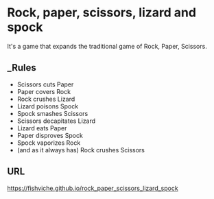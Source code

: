 # Rock, paper, scissors, lizard and spock
It's a game that expands the traditional game of Rock, Paper, Scissors.

## _Rules

- Scissors cuts Paper
- Paper covers Rock
- Rock crushes Lizard
- Lizard poisons Spock
- Spock smashes Scissors
- Scissors decapitates Lizard
- Lizard eats Paper
- Paper disproves Spock
- Spock vaporizes Rock
- (and as it always has) Rock crushes Scissors

## URL
https://fishviche.github.io/rock_paper_scissors_lizard_spock